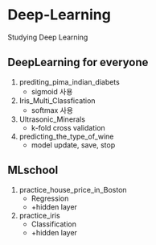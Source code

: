 # Deep-Learning
Studying Deep Learning

## DeepLearning for everyone
1. prediting_pima_indian_diabets
   - sigmoid 사용
2. Iris_Multi_Classfication
   - softmax 사용
3. Ultrasonic_Minerals
   - k-fold cross validation
4. predicting_the_type_of_wine
   - model update, save, stop

## MLschool
1. practice_house_price_in_Boston
   - Regression
   - +hidden layer
2. practice_iris
   - Classification
   - +hidden layer
